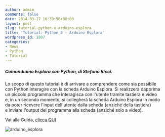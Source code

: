 ```yaml
---
author: admin
comments: false
date: 2014-03-17 16:39:56+00:00
layout: post
slug: tutorial-python-e-arduino-esplora
title: 'Tutorial: Python 3 - Arduino Esplora'
wordpress_id: 1807
categories:
- News
- Python
- Tutorial
---
```


##### Comandiamo Esplora con Python, di Stefano Ricci.


Lo scopo di questo tutorial è di arrivare a comprendere come sia possibile con Python interagire con la scheda Arduino Esplora.
Si realizzerà dapprima un piccolo programma che interagisca con l'utente tramite tastiera e video e, in un secondo momento, si collegherà la scheda Arduino Esplora in modo da poter ricevere l'input dell'utente dalla scheda (anziché della tastiera) e inviare l'output del programma alla scheda (anziché solo a video).

Vai alla Guida, [clicca QUI](https://docs.google.com/document/d/18kQ9fbyVb2Bg_dm5oW4uIzq32M7jw3mtB8cZgJ7vHPs/edit)



![arduino_esplora](http://coderdojomilano.it/wp-content/uploads/2014/03/arduino_esplora.png)


